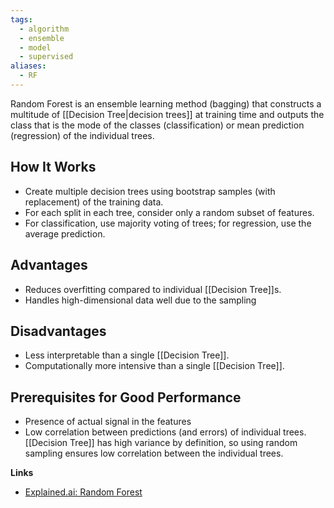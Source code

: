 ```yaml
---
tags:
  - algorithm
  - ensemble
  - model
  - supervised
aliases:
  - RF
---
```

Random Forest is an ensemble learning method (bagging) that constructs a multitude of [[Decision Tree|decision trees]] at training time and outputs the class that is the mode of the classes (classification) or mean prediction (regression) of the individual trees.
## How It Works
- Create multiple decision trees using bootstrap samples (with replacement) of the training data.
- For each split in each tree, consider only a random subset of features.
- For classification, use majority voting of trees; for regression, use the average prediction.
## Advantages
- Reduces overfitting compared to individual [[Decision Tree]]s.
- Handles high-dimensional data well due to the sampling
## Disadvantages
* Less interpretable than a single [[Decision Tree]].
* Computationally more intensive than a single [[Decision Tree]].
## Prerequisites for Good Performance
- Presence of actual signal in the features
- Low correlation between predictions (and errors) of individual trees. [[Decision Tree]] has high variance by definition, so using random sampling ensures low correlation between the individual trees.

**Links**
* [Explained.ai: Random Forest](https://mlu-explain.github.io/random-forest/)
